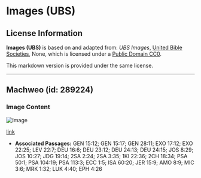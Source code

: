 # Images (UBS)

## License Information

**Images (UBS)** is based on and adapted from: _UBS Images_, [United Bible Societies](https://unitedbiblesocieties.org/), None, which is licensed under a [Public Domain CC0](https://creativecommons.org/public-domain/cc0/).

This markdown version is provided under the same license.



--------------------------------

## Machweo (id: 289224)

### Image Content

![Image](https://cdn.aquifer.bible/aquifer-content/resources/Media/WEB-0751_sunset.jpg)

[link](https://cdn.aquifer.bible/aquifer-content/resources/Media/WEB-0751_sunset.jpg)

* **Associated Passages:** GEN 15:12; GEN 15:17; GEN 28:11; EXO 17:12; EXO 22:25; LEV 22:7; DEU 16:6; DEU 23:12; DEU 24:13; DEU 24:15; JOS 8:29; JOS 10:27; JDG 19:14; 2SA 2:24; 2SA 3:35; 1KI 22:36; 2CH 18:34; PSA 50:1; PSA 104:19; PSA 113:3; ECC 1:5; ISA 60:20; JER 15:9; AMO 8:9; MIC 3:6; MRK 1:32; LUK 4:40; EPH 4:26

